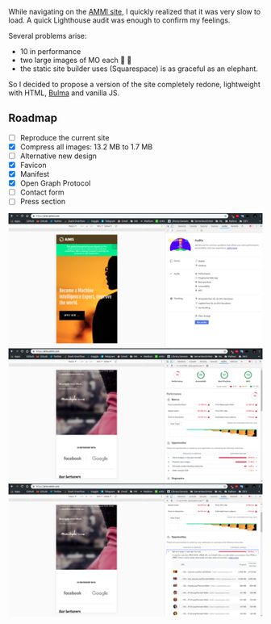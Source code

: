 While navigating on the [AMMI site](https://aims-ammi.com/), I quickly realized that it was very slow to load. A quick Lighthouse audit was enough to confirm my feelings.

Several problems arise:
* 10 in performance
* two large images of MO each :whale2: :whale2:  
* the static site builder uses (Squarespace) is as graceful as an elephant.  

So I decided to propose a version of the site completely redone, lightweight with HTML, [Bulma](https://bulma.io/) and vanilla JS.
## Roadmap
- [ ] Reproduce the current site
- [x] Compress all images: 13.2 MB to 1.7 MB
- [ ] Alternative new design
- [x] Favicon
- [x] Manifest
- [x] Open Graph Protocol
- [ ] Contact form
- [ ] Press section

![Lighthouse before](README/lighthouseBefore.png)
![Lighthouse after](README/lighthouseAfter1.png)
![Lighthouse after](README/lighthouseAfter2.png)


